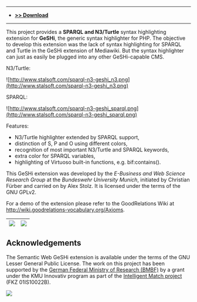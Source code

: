 


---


  * **[>> Download](https://bitbucket.org/alexstolz/sparql-n3-geshisyntaxhighlighter/downloads)**


---


This project provides a **SPARQL and N3/Turtle** syntax highlighting extension for **GeSHi**, the generic syntax highlighter for PHP. The objective to develop this extension was the lack of syntax highlighting for SPARQL and Turtle in the GeSHi extension of Mediawiki. But the syntax highlighter can just as easily be plugged into any other GeSHi-capable CMS.


N3/Turtle:

![http://www.stalsoft.com/sparql-n3-geshi_n3.png](http://www.stalsoft.com/sparql-n3-geshi_n3.png)


SPARQL:

![http://www.stalsoft.com/sparql-n3-geshi_sparql.png](http://www.stalsoft.com/sparql-n3-geshi_sparql.png)


Features:
  * N3/Turtle highlighter extended by SPARQL support,
  * distinction of S, P and O using different colors,
  * recognition of most important N3/Turtle and SPARQL keywords,
  * extra color for SPARQL variables,
  * highlighting of Virtuoso built-in functions, e.g. bif:contains().


This GeSHi extension was developed by the _E-Business and Web Science Research Group_ at the _Bundeswehr University Munich_, initiated by Christian Fürber and carried on by Alex Stolz. It is licensed under the terms of the GNU GPLv2.

For a demo of the extension please refer to the GoodRelations Wiki at http://wiki.goodrelations-vocabulary.org/Axioms.

| [![](http://www.heppnetz.de/ontologies/goodrelations/logo_researchgroup.png)](http://www.ebusiness-unibw.org) | [![](http://www.ebusiness-unibw.org/unibw.gif)](http://www.unibw.de/ebusiness/) |
|:--------------------------------------------------------------------------------------------------------------|:--------------------------------------------------------------------------------|


## Acknowledgements ##

The Semantic Web GeSHi extension is available under the terms of the GNU Lesser General Public License. The work on this project has been supported by the [German Federal Ministry of Research (BMBF)](http://www.bmbf.de/en/) by a grant under the KMU Innovativ program as part of the [Intelligent Match project](http://www.intelligent-match.de/) (FKZ 01IS10022B).

[![](http://www.productontology.org/static/bmbf.png)](http://www.bmbf.de/en/)